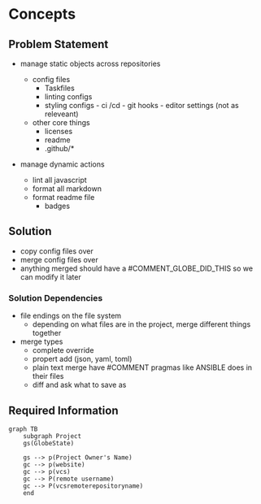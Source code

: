 <!-- markdownlint-configure-file { "MD010": false } -->

# Concepts

## Problem Statement

<!-- // TODO  -->

-  manage static objects across repositories

   -  config files
      -  Taskfiles
      -  linting configs
      -  styling configs - ci /cd - git hooks - editor settings (not as releveant)
   -  other core things
      -  licenses
      -  readme
      -  .github/\*

-  manage dynamic actions
   -  lint all javascript
   -  format all markdown
   -  format readme file
      -  badges

## Solution

-  copy config files over
-  merge config files over
-  anything merged should have a #COMMENT_GLOBE_DID_THIS so we can modify it later

### Solution Dependencies

-  file endings on the file system
   -  depending on what files are in the project, merge different things together
-  merge types
   -  complete override
   -  propert add (json, yaml, toml)
   -  plain text merge have #COMMENT pragmas like ANSIBLE does in their files
   -  diff and ask what to save as

## Required Information

```mermaid
graph TB
	subgraph Project
	gs(GlobeState)

	gs --> p(Project Owner's Name)
	gc --> p(website)
	gc --> p(vcs)
	gc --> P(remote username)
	gc --> P(vcsremoterepositoryname)
	end
```
